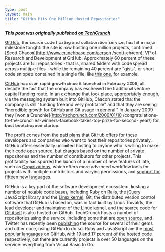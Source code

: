 ```yaml
---
type: post
layout: main
title: "GitHub Hits One Million Hosted Repositories"
---
```

**_This post was originally published [on TechCrunch](http://techcrunch.com/2010/07/24/github-one-million/)_** 

[GitHub](http://github.com), the source code hosting and collaboration
service, has hit a major milestone tonight: the site is now hosting one
million projects, confirmed [Scott Chacon](http://www.crunchbase.com/person
/scott-chacon), VP of Research and Development at GitHub. Approximately 60
percent of these projects are full repositories - that is, shared folders with
code spread across multiple files - while the remaining 40 percent are
"gists", or short code snippets contained in a single file, like [this
one](http://gist.github.com/222182), for example.

[GitHub](http://www.crunchbase.com/company/github) has seen rapid growth since
it launched in February 2008, all despite the fact that the company has
eschewed the traditional venture capital funding route. In an exchange that
took place, appropriately enough, via the messaging system built into GitHub,
Chacon stated that the company is still "funding free and very profitable" and
that they are seeing "incredible growth for GitHub and Git usage in general."
In January 2009 they [won a Crunchie](http://techcrunch.com/2009/01/10
/congratulations-to-the-crunchies-winners-facebook-takes-top-prize-for-second-
year/) for best bootstrapped startup.

The profit comes from the [paid plans](http://github.com/plans) that GitHub
offers for those developers and companies who want to host their repositories
privately. GitHub offers essentially unlimited hosting to anyone who is
willing to make their code open source, but charges based on the number of
private repositories and the number of contributors for other projects. This
profitability has spurred the launch of a number of new features of late, such
as [Organizations](http://github.com/blog/674-introducing-organizations),
which offers more advanced workflow tools for projects with multiple
contributors and varying permissions, and [support for fifteen new
languages](http://github.com/blog/679-github-in-your-language).

GitHub is a key part of the software development ecosystem, hosting a number
of notable code bases, including [Ruby on
Rails](http://github.com/rails/rails), the [jQuery](http://github.com/jquery)
JavaScript library and the [Linux
kernel](http://github.com/mirrors/linux-2.6). Git, the distributed version
control software that GitHub is based on, was in fact built by Linus Torvalds,
the lead developer and maintainer of the Linux kernel, and the source code for
[Git itself](http://github.com/git) is also hosted on GitHub. TechCrunch hosts
a number of repositories using the service, including some that are [open
source](https://github.com/techcrunch), and Twitter has recently been
[publishing](http://twitter.com/about/opensource) the source for several of
their gems and other code, using GitHub to do so. Ruby and JavaScript are the
[most popular languages](http://github.com/languages) on GitHub, with 19 and
17 percent of the hosted code respectively, but there are currently projects
in over 50 languages on the service: everything from Visual Basic to Go.

